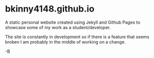 # bkinny4148.github.io

A static personal website created using Jekyll and Github Pages to showcase some of my work as a student/developer.

The site is constantly in development so if there is a feature that seems broken I am probably in the middle of working on a change.

-B
